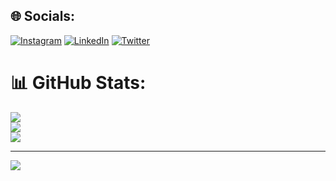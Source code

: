 
## 🌐 Socials:
[![Instagram](https://img.shields.io/badge/Instagram-%23E4405F.svg?logo=Instagram&logoColor=white)](https://instagram.com/nikboson) [![LinkedIn](https://img.shields.io/badge/LinkedIn-%230077B5.svg?logo=linkedin&logoColor=white)](https://linkedin.com/in/https://www.linkedin.com/in/nikhilav/) [![Twitter](https://img.shields.io/badge/Twitter-%231DA1F2.svg?logo=Twitter&logoColor=white)](https://twitter.com/@nikhil_a_v) 

# 📊 GitHub Stats:
![](https://github-readme-stats.vercel.app/api?username=i-am-epic&theme=dark&hide_border=false&include_all_commits=false&count_private=false)<br/>
![](https://github-readme-streak-stats.herokuapp.com/?user=i-am-epic&theme=dark&hide_border=false)<br/>
![](https://github-readme-stats.vercel.app/api/top-langs/?username=i-am-epic&theme=dark&hide_border=false&include_all_commits=false&count_private=false&layout=compact)

---
[![](https://visitcount.itsvg.in/api?id=i-am-epic&icon=0&color=0)](https://visitcount.itsvg.in)

<!-- Proudly created with GPRM ( https://gprm.itsvg.in ) -->
